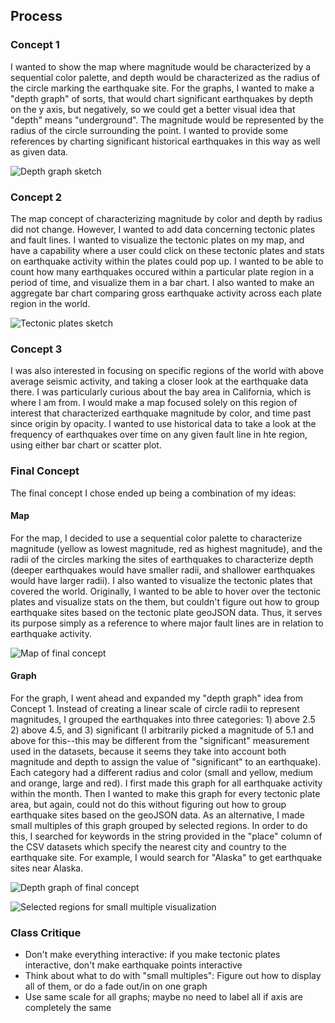 ## Process

### Concept 1
I wanted to show the map where magnitude would be characterized by a sequential color palette, and depth would be characterized as the radius of the circle marking the earthquake site. For the graphs, I wanted to make a "depth graph" of sorts, that would chart significant earthquakes by depth on the y axis, but negatively, so we could get a better visual idea that "depth" means "underground". The magnitude would be represented by the radius of the circle surrounding the point. I wanted to provide some references by charting significant historical earthquakes in this way as well as given data.

![Depth graph sketch](https://github.com/samizdatco/dvia-2018/blob/master/3.mapping-space/students/pm/mio/process/dvia2018_p3_concept1.png)

### Concept 2
The map concept of characterizing magnitude by color and depth by radius did not change. However, I wanted to add data concerning tectonic plates and fault lines. I wanted to visualize the tectonic plates on my map, and have a capability where a user could click on these tectonic plates and stats on earthquake activity within the plates could pop up. I wanted to be able to count how many earthquakes occured within a particular plate region in a period of time, and visualize them in a bar chart. I also wanted to make an aggregate bar chart comparing gross earthquake activity across each plate region in the world. 

![Tectonic plates sketch](https://github.com/samizdatco/dvia-2018/blob/master/3.mapping-space/students/pm/mio/process/dvia2018_project2_sketch2-01.png)

### Concept 3
I was also interested in focusing on specific regions of the world with above average seismic activity, and taking a closer look at the earthquake data there. I was particularly curious about the bay area in California, which is where I am from. I would make a map focused solely on this region of interest that characterized earthquake magnitude by color, and time past since origin by opacity. I wanted to use historical data to take a look at the frequency of earthquakes over time on any given fault line in hte region, using either bar chart or scatter plot. 

### Final Concept
The final concept I chose ended up being a combination of my ideas:

#### Map
For the map, I decided to use a sequential color palette to characterize magnitude (yellow as lowest magnitude, red as highest magnitude), and the radii of the circles marking the sites of earthquakes to characterize depth (deeper earthquakes would have smaller radii, and shallower earthquakes would have larger radii). I also wanted to visualize the tectonic plates that covered the world. Originally, I wanted to be able to hover over the tectonic plates and visualize stats on the them, but couldn't figure out how to group earthquake sites based on the tectonic plate geoJSON data. Thus, it serves its purpose simply as a reference to where major fault lines are in relation to earthquake activity.

![Map of final concept](https://github.com/samizdatco/dvia-2018/blob/master/3.mapping-space/students/pm/mio/process/map.png)

#### Graph
For the graph, I went ahead and expanded my "depth graph" idea from Concept 1. Instead of creating a linear scale of circle radii to represent magnitudes, I grouped the earthquakes into three categories: 1) above 2.5 2) above 4.5, and 3) significant (I arbitrarily picked a magnitude of 5.1 and above for this--this may be different from the "significant" measurement used in the datasets, because it seems they take into account both magnitude and depth to assign the value of "significant" to an earthquake). Each category had a different radius and color (small and yellow, medium and orange, large and red). I first made this graph for all earthquake activity within the month. Then I wanted to make this graph for every tectonic plate area, but again, could not do this without figuring out how to group earthquake sites based on the geoJSON data. As an alternative, I made small multiples of this graph grouped by selected regions. In order to do this, I searched for keywords in the string provided in the "place" column of the CSV datasets which specify the nearest city and country to the earthquake site. For example, I would search for "Alaska" to get earthquake sites near Alaska. 

![Depth graph of final concept](https://github.com/samizdatco/dvia-2018/blob/master/3.mapping-space/students/pm/mio/process/depthGraph.png)

![Selected regions for small multiple visualization](https://github.com/samizdatco/dvia-2018/blob/master/3.mapping-space/students/pm/mio/process/smallMultiples.png)

### Class Critique
- Don't make everything interactive: if you make tectonic plates interactive, don't make earthquake points interactive
- Think about what to do with "small multiples": Figure out how to display all of them, or do a fade out/in on one graph
- Use same scale for all graphs; maybe no need to label all if axis are completely the same